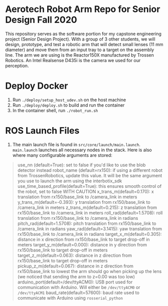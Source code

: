 # Aerotech Robot Arm Repo for Senior Design Fall 2020

This repository serves as the software portion for my capstone engineering project (Senior Design Project). With a group of 3 other students, we will design, prototype, and test a robotic arm that will detect small lenses (11 mm diameter) and move them from an input tray to a target on the assembly line. The arm we are using is the Reactor150X manufactured by Trossen Robotics. An Intel Realsense D435i is the camera we used for our perception.

# Deploy Docker
1. Run `./deploy/setup_host_udev.sh` on the host machine
2. Run `./deploy/deploy.sh` to build and run the container
3. In the container shell, run `./robot_run.sh`

# ROS Launch Files
1. The main launch file is found in `src/core/launch/main.launch`. `main.launch` launches all necessary nodes in the stack. Here is also where many configurable arguments are stored:
 > use_nn (default=True): set to false if you'd like to use the blob detector instead
 > robot_name (default=rx150): if using a different robot from TrossenRobotics, update this value. It will be the same argument you use to launch the arm using the interbotix_sdk
 > use_time_based_profile(default=True): this ensures smooth control of the robot, set to false WITH CAUTION
 > x_trans_m(default=0.170): x translation from rx150/base_link to /camera_link in meters
 > y_trans_m(default=-0.393): y translation from rx150/base_link to /camera_link in meters
 > z_trans_m(default=0.215): z translation from rx150/base_link to /camera_link in meters
 > roll_rad(default=1.5708): roll translation from rx150/base_link to /camera_link in radians
 > pitch_rad(default=1.5708): pitch translation from rx150/base_link to /camera_link in radians
 > yaw_rad(default=3.1415): yaw translation from rx150/base_link to /camera_link in radians
 > target_x_m(default=0.305): distance in x direction from rx150/base_link to target drop-off in meters
 > target_y_m(default=0.000): distance in y direction from rx150/base_link to target drop-off in meters
 > target_z_m(default=0.063): distance in z direction from rx150/base_link to target drop-off in meters
 > pickup_z_m(default=0.067): distance in z direction from rx150/base_link to lowest the arm should go when picking up the lens (we noticed that sending the arm to z=0.00 was too low)
 > arduino_port(default=/dev/ttyACM0): USB port used for communication with Arduino. Will either be `/dev/ttyACM0` or `/dev/ttyACM1`
 > baud_rate(default=57600): baud rate used to communicate with Arduino using `rosserial_python` 

